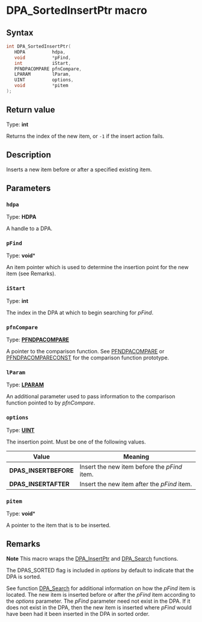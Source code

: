 # DPA_SortedInsertPtr macro

## Syntax

```cpp
int DPA_SortedInsertPtr(
   HDPA          hdpa,
   void          *pFind,
   int           iStart,
   PFNDPACOMPARE pfnCompare,
   LPARAM        lParam,
   UINT          options,
   void          *pitem
);
```

## Return value

Type: **int**

Returns the index of the new item, or `-1` if the insert action fails.

## Description

Inserts a new item before or after a specified existing item.

## Parameters

### `hdpa`

Type: **HDPA**

A handle to a DPA.

### `pFind`

Type: **void***

An item pointer which is used to determine the insertion point for the new item (see Remarks).

### `iStart`

Type: **int**

The index in the DPA at which to begin searching for *pFind*.

### `pfnCompare`

Type: **[PFNDPACOMPARE](https://learn.microsoft.com/windows/desktop/api/dpa_dsa/nc-dpa_dsa-pfndacompare)**

A pointer to the comparison function. See [PFNDPACOMPARE](https://learn.microsoft.com/windows/desktop/api/dpa_dsa/nc-dpa_dsa-pfndacompare) or [PFNDPACOMPARECONST](https://learn.microsoft.com/windows/desktop/api/dpa_dsa/nc-dpa_dsa-pfndacompareconst) for the comparison function prototype.

### `lParam`

Type: **[LPARAM](https://learn.microsoft.com/windows/desktop/WinProg/windows-data-types)**

An additional parameter used to pass information to the comparison function pointed to by *pfnCompare*.

### `options`

Type: **[UINT](https://learn.microsoft.com/windows/desktop/WinProg/windows-data-types)**

The insertion point. Must be one of the following values.

| Value | Meaning |
| --- | --- |
| **DPAS_INSERTBEFORE** | Insert the new item before the *pFind* item. |
| **DPAS_INSERTAFTER** | Insert the new item after the *pFind* item. |

### `pitem`

Type: **void***

A pointer to the item that is to be inserted.

## Remarks

**Note** This macro wraps the [DPA_InsertPtr](https://learn.microsoft.com/windows/desktop/api/dpa_dsa/nf-dpa_dsa-dpa_insertptr) and [DPA_Search](https://learn.microsoft.com/windows/desktop/api/dpa_dsa/nf-dpa_dsa-dpa_search) functions.

The DPAS_SORTED flag is included in *options* by default to indicate that the DPA is sorted.

See function [DPA_Search](https://learn.microsoft.com/windows/desktop/api/dpa_dsa/nf-dpa_dsa-dpa_search) for additional information on how the *pFind* item is located. The new item is inserted before or after the *pFind* item according to the *options* parameter. The *pFind* parameter need not exist in the DPA. If it does not exist in the DPA, then the new item is inserted where *pFind* would have been had it been inserted in the DPA in sorted order.